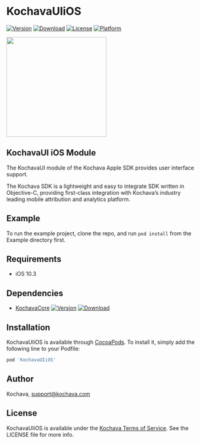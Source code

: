 # KochavaUIiOS

[![Version](https://img.shields.io/cocoapods/v/KochavaUIiOS.svg?style=flat)](https://cocoapods.org/pods/KochavaUIiOS)
[![Download](https://api.bintray.com/packages/kochava/ios/ui/images/download.svg)](https://bintray.com/kochava/ios/ui/_latestVersion)
[![License](https://img.shields.io/cocoapods/l/KochavaUIiOS.svg?style=flat)](https://cocoapods.org/pods/KochavaUIiOS)
[![Platform](https://img.shields.io/cocoapods/p/KochavaUIiOS.svg?style=flat)](https://cocoapods.org/pods/KochavaUIiOS)

<img src="https://storage.googleapis.com/kochava-web/2016/07/Kochava-horizontal-black-800x154.png" width="260" />

## KochavaUI iOS Module

The KochavaUI module of the Kochava Apple SDK provides user interface support.

The Kochava SDK is a lightweight and easy to integrate SDK written in Objective-C, providing first-class integration with Kochava’s industry leading mobile attribution and analytics platform.

## Example

To run the example project, clone the repo, and run `pod install` from the Example directory first.

## Requirements

* iOS 10.3

## Dependencies

* [KochavaCore](https://cocoapods.org/pods/KochavaCoreiOS)
[![Version](https://img.shields.io/cocoapods/v/KochavaCoreiOS.svg?style=flat)](https://cocoapods.org/pods/KochavaCoreiOS) [ ![Download](https://api.bintray.com/packages/kochava/ios/core/images/download.svg) ](https://bintray.com/kochava/ios/core/_latestVersion)

## Installation

KochavaUIiOS is available through [CocoaPods](https://cocoapods.org).
To install it, simply add the following line to your Podfile:

```ruby
pod 'KochavaUIiOS'
```

## Author

Kochava, support@kochava.com

## License

KochavaUIiOS is available under the [Kochava Terms of Service](https://www.kochava.com/terms-of-service/). See the LICENSE file for more info.
